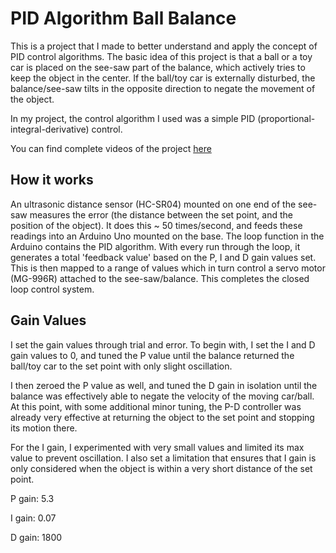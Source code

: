 # PID Algorithm Ball Balance

This is a project that I made to better understand and apply the concept of PID control algorithms. The basic idea of this project is that a ball or a toy car is placed on the see-saw part of the balance, which actively tries to keep the object in the center. If the ball/toy car is externally disturbed, the balance/see-saw tilts in the opposite direction to negate the movement of the object.

In my project, the control algorithm I used was a simple PID (proportional-integral-derivative) control.

You can find complete videos of the project [here](https://drive.google.com/drive/folders/1BQwBAJkQs052C5EKD3FMkhIT8mthKC8j?usp=sharing)

## How it works

An ultrasonic distance sensor (HC-SR04) mounted on one end of the see-saw measures the error (the distance between the set point, and the position of the object). It does this ~ 50 times/second, and feeds these readings into an Arduino Uno mounted on the base. The loop function in the Arduino contains the PID algorithm. With every run through the loop, it generates a total 'feedback value' based on the P, I and D gain values set. This is then mapped to a range of values which in turn control a servo motor (MG-996R) attached to the see-saw/balance. 
This completes the closed loop control system.

##  Gain Values

I set the gain values through trial and error. To begin with, I set the I and D gain values to 0, and tuned the P value until the balance returned the ball/toy car to the set point with only slight oscillation.

I then zeroed the P value as well, and tuned the D gain in isolation until the balance was effectively able to negate the velocity of the moving car/ball. At this point, with some additional minor tuning, the P-D controller was already very effective at returning the object to the set point and stopping its motion there. 

For the I gain, I experimented with very small values and limited its max value to prevent oscillation. I also set a limitation that ensures that I gain is only considered when the object is within a very short distance of the set point.

P gain: 5.3

I gain: 0.07

D gain: 1800



